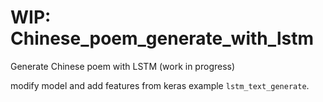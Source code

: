 # WIP: Chinese_poem_generate_with_lstm

Generate Chinese poem with LSTM (work in progress)

modify model and add features from keras example `lstm_text_generate`.
